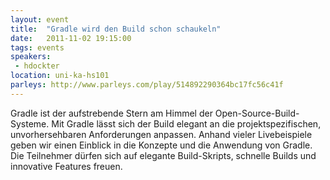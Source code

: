 ```yaml
---
layout: event
title:  "Gradle wird den Build schon schaukeln"
date:   2011-11-02 19:15:00
tags: events
speakers:
 - hdockter
location: uni-ka-hs101
parleys: http://www.parleys.com/play/514892290364bc17fc56c41f
---
```


Gradle ist der aufstrebende Stern am Himmel der Open-Source-Build-Systeme. Mit Gradle lässt sich der Build elegant an die projektspezifischen, unvorhersehbaren Anforderungen anpassen. Anhand vieler Livebeispiele geben wir einen Einblick in die Konzepte und die Anwendung von Gradle. Die Teilnehmer dürfen sich auf elegante Build-Skripts, schnelle Builds und innovative Features freuen.